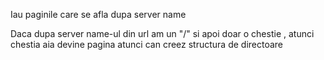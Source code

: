 Iau paginile care se afla dupa server name

Daca dupa server name-ul din url am un "/" si apoi doar o chestie , atunci chestia aia devine pagina 
atunci can creez structura de directoare 

